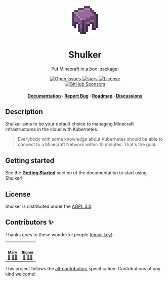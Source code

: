 <div align="center">
  <img src=".github/assets/logo.png" alt="logo" width="100" height="auto" />
  <h1>Shulker</h1>
  <p>Put Minecraft in a <i>box</i> :package:</p>
  
  <p>
    <a href="https://github.com/jeremylvln/Shulker/issues/">
      <img src="https://img.shields.io/github/issues/jeremylvln/Shulker" alt="Open Issues" />
    </a>
    <a href="https://github.com/jeremylvln/Shulker/stargazers">
      <img src="https://img.shields.io/github/stars/jeremylvln/Shulker" alt="stars" />
    </a>
    <a href="https://github.com/jeremylvln/Shulker/blob/main/LICENSE">
      <img src="https://img.shields.io/github/license/jeremylvln/Shulker.svg" alt="License" />
    </a>
    <br />
    <a href="https://github.com/sponsors/jeremylvln">
      <img src="https://img.shields.io/github/sponsors/jeremylvln" alt="GitHub Sponsors" />
    </a>
  </p>
   
  <h4>
    <a href="https://shulker.jeremylvln.fr">Documentation</a>
    <span> · </span>
    <a href="https://github.com/jeremylvln/Shulker/issues">Report Bug</a>
    <span> · </span>
    <a href="https://github.com/users/jeremylvln/projects/2">Roadmap</a>
    <span> · </span>
    <a href="https://github.com/jeremylvln/Shulker/discussions">Discussions</a>
  </h4>
</div>

## Description

Shulker aims to be your default choice to managing Minecraft infrastructures
in the cloud with Kubernetes.

> Everybody with some knowledge about Kubernetes should be able to connect
> to a Minecraft Network within 10 minutes. That's the goal.

## Getting started

See the **[Getting Started](https://shulker.jeremylvln.fr/getting-started/prerequisites)**
section of the documentation to start using Shulker!

## License

Shulker is distributed under the [AGPL 3.0](LICENSE.txt).

## Contributors ✨

Thanks goes to these wonderful people ([emoji key](https://allcontributors.org/docs/en/emoji-key)):

<!-- ALL-CONTRIBUTORS-LIST:START - Do not remove or modify this section -->
<!-- prettier-ignore-start -->
<!-- markdownlint-disable -->
<table>
  <tr>
    <td align="center"><a href="https://github.com/Thog"><img src="https://avatars.githubusercontent.com/u/1760003?v=4?s=100" width="100px;" alt=""/><br /><sub><b>Mary</b></sub></a><br /><a href="#ideas-Thog" title="Ideas, Planning, & Feedback">🤔</a> <a href="#mentoring-Thog" title="Mentoring">🧑‍🏫</a></td>
    <td align="center"><a href="https://github.com/PSNRigner"><img src="https://avatars.githubusercontent.com/u/9195148?v=4?s=100" width="100px;" alt=""/><br /><sub><b>Rigner</b></sub></a><br /><a href="#ideas-PSNRigner" title="Ideas, Planning, & Feedback">🤔</a> <a href="#mentoring-PSNRigner" title="Mentoring">🧑‍🏫</a></td>
  </tr>
</table>

<!-- markdownlint-restore -->
<!-- prettier-ignore-end -->

<!-- ALL-CONTRIBUTORS-LIST:END -->

This project follows the [all-contributors](https://github.com/all-contributors/all-contributors) specification. Contributions of any kind welcome!
